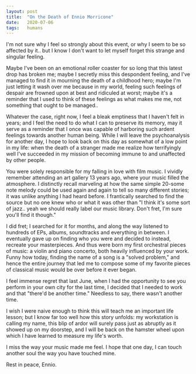 ```yaml
---
layout: post
title:  "On the Death of Ennio Morricone"
date:   2020-07-06
tags:   humans
---
```


I'm not sure why I feel so strongly about this event, or why I seem to be so affected by it.. but I know I don't want to let myself forget this strange and singular feeling.

Maybe I've been on an emotional roller coaster for so long that this latest drop has broken me; maybe I secretly miss this despondent feeling, and I've managed to find it in mourning the death of a childhood hero; maybe I'm just letting it wash over me because in my world, feeling such feelings of despair are frowned upon at best and ridiculed at worst; maybe it's a reminder that I used to think of these feelings as what makes me me, not something that ought to be managed.. 

Whatever the case, right now, I feel a bleak emptiness that I haven't felt in years; and I feel the need to do what I can to preserve its memory, may it serve as a reminder that I once was capable of harboring such ardent feelings towards another human being. While I will leave the psychoanalysis for another day, I hope to look back on this day as somewhat of a low point in my life: when the death of a stranger made me realize how terrifyingly well I've succeeded in my mission of becoming immune to and unaffected by other people. 

You were solely responsible for my falling in love with film music. I vividly remember attending an art gallery 13 years ago, where your music filled the atmosphere. I distinctly recall marveling at how the same simple 20-some note melody could be used again and again to tell so many different stories; it was unlike anything I had heard before. I frantically searched to find the source but no one knew who or what it was other than "I think it's some sort of jazz.. yeah we should really label our music library. Don't fret, I'm sure you'll find it though."

I did fret; I searched for it for months, and along the way listened to hundreds of EPs, albums, soundtracks and everything in between. I eventually gave up on finding who you were and decided to instead, recreate your masterpieces. And thus were born my first orchestral pieces of music: a violin and piano concerto, both heavily influenced by your work. Funny how today, finding the name of a song is a "solved problem," and hence the entire journey that led me to compose some of my favorite pieces of classical music would be over before it ever began.

I feel immense regret that last June, when I had the opportunity to see you perform in your own city for the last time, I decided that I needed to work and that "there'd be another time." Needless to say, there wasn't another time. 

I wish I were naive enough to think this will teach me an important life lesson; but I know far too well how this story unfolds: my workstation is calling my name, this blip of ardor will surely pass just as abruptly as it showed up on my doorstep, and I will be back on the hamster wheel upon which I have learned to measure my life's worth. 

I miss the way your music made me feel. I hope that one day, I can touch another soul the way you have touched mine.

Rest in peace, Ennio.
